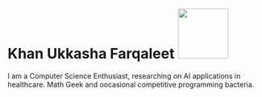 # Khan Ukkasha Farqaleet     <img src="https://user-images.githubusercontent.com/86533772/171491777-4866acb5-3dfd-4154-a0c3-87d0fc55f684.gif" width="100" height="100">
I am a Computer Science Enthusiast, researching on AI applications in healthcare. Math Geek and oocasional competitive programming bacteria.

